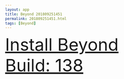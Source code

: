 ```yaml
---
layout: app
title: Beyond 201809251451
permalink: 201809251451.html
tags: [Beyond]
---
```

<div class="pure-g">
    <div class="pure-u-1-1" style="font-size: 4em">
        <a class="pure-button-primary" href="itms-services://?action=download-manifest&url=https%3A%2F%2Flitsungyisigono.github.io%2FTestScript%2Fmanifests%2F201809251451.plist"><i class="fa fa-download" aria-hidden="true"></i>Install Beyond Build: 138</a>
    </div>
</div>